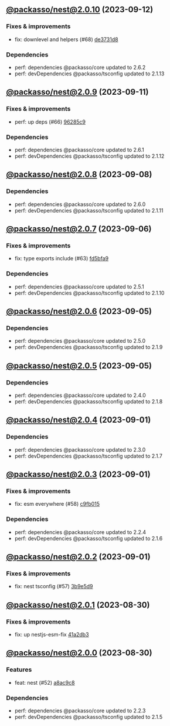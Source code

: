 ## [@packasso/nest@2.0.10](https://github.com/qiwi/packasso/compare/2023.9.11-packasso.nest.2.0.9-f0...2023.9.12-packasso.nest.2.0.10-f0) (2023-09-12)

### Fixes & improvements
* fix: downlevel and helpers (#68) [de3731d8](https://github.com/qiwi/packasso/commit/de3731d88f7cbf0dddda90bf12bac8a25e0c5204)

### Dependencies
* perf: dependencies @packasso/core updated to 2.6.2
* perf: devDependencies @packasso/tsconfig updated to 2.1.13

## [@packasso/nest@2.0.9](https://github.com/qiwi/packasso/compare/2023.9.8-packasso.nest.2.0.8-f0...2023.9.11-packasso.nest.2.0.9-f0) (2023-09-11)

### Fixes & improvements
* perf: up deps (#66) [96285c9](https://github.com/qiwi/packasso/commit/96285c93b0f46b7e7a32b06425d5c552d1292867)

### Dependencies
* perf: dependencies @packasso/core updated to 2.6.1
* perf: devDependencies @packasso/tsconfig updated to 2.1.12

## [@packasso/nest@2.0.8](https://github.com/qiwi/packasso/compare/2023.9.6-packasso.nest.2.0.7-f0...2023.9.8-packasso.nest.2.0.8-f0) (2023-09-08)

### Dependencies
* perf: dependencies @packasso/core updated to 2.6.0
* perf: devDependencies @packasso/tsconfig updated to 2.1.11

## [@packasso/nest@2.0.7](https://github.com/qiwi/packasso/compare/2023.9.5-packasso.nest.2.0.6-f0...2023.9.6-packasso.nest.2.0.7-f0) (2023-09-06)

### Fixes & improvements
* fix: type exports include (#63) [fd5bfa9](https://github.com/qiwi/packasso/commit/fd5bfa9cc3a1a2fb98da1f597b94ec499dfde390)

### Dependencies
* perf: dependencies @packasso/core updated to 2.5.1
* perf: devDependencies @packasso/tsconfig updated to 2.1.10

## [@packasso/nest@2.0.6](https://github.com/qiwi/packasso/compare/2023.9.5-packasso.nest.2.0.5-f0...2023.9.5-packasso.nest.2.0.6-f0) (2023-09-05)

### Dependencies
* perf: dependencies @packasso/core updated to 2.5.0
* perf: devDependencies @packasso/tsconfig updated to 2.1.9

## [@packasso/nest@2.0.5](https://github.com/qiwi/packasso/compare/2023.9.1-packasso.nest.2.0.4-f0...2023.9.5-packasso.nest.2.0.5-f0) (2023-09-05)

### Dependencies
* perf: dependencies @packasso/core updated to 2.4.0
* perf: devDependencies @packasso/tsconfig updated to 2.1.8

## [@packasso/nest@2.0.4](https://github.com/qiwi/packasso/compare/2023.9.1-packasso.nest.2.0.3-f0...2023.9.1-packasso.nest.2.0.4-f0) (2023-09-01)

### Dependencies
* perf: dependencies @packasso/core updated to 2.3.0
* perf: devDependencies @packasso/tsconfig updated to 2.1.7

## [@packasso/nest@2.0.3](https://github.com/qiwi/packasso/compare/2023.9.1-packasso.nest.2.0.2-f0...2023.9.1-packasso.nest.2.0.3-f0) (2023-09-01)

### Fixes & improvements
* fix: esm everywhere (#58) [c9fb015](https://github.com/qiwi/packasso/commit/c9fb015792587f796dc4b4ffd5a6d1428e52acc7)

### Dependencies
* perf: dependencies @packasso/core updated to 2.2.4
* perf: devDependencies @packasso/tsconfig updated to 2.1.6

## [@packasso/nest@2.0.2](https://github.com/qiwi/packasso/compare/2023.8.30-packasso.nest.2.0.1-f0...2023.9.1-packasso.nest.2.0.2-f0) (2023-09-01)

### Fixes & improvements
* fix: nest tsconfig (#57) [3b9e5d9](https://github.com/qiwi/packasso/commit/3b9e5d999a7bec39380265045f88172aac6bbb33)

## [@packasso/nest@2.0.1](https://github.com/qiwi/packasso/compare/2023.8.30-packasso.nest.2.0.0-f0...2023.8.30-packasso.nest.2.0.1-f0) (2023-08-30)

### Fixes & improvements
* fix: up nestjs-esm-fix [41a2db3](https://github.com/qiwi/packasso/commit/41a2db3084577b4a001dfff053b4b59bcc0918c0)

## [@packasso/nest@2.0.0](https://github.com/qiwi/packasso/compare/undefined...2023.8.30-packasso.nest.2.0.0-f0) (2023-08-30)

### Features
* feat: nest (#52) [a8ac9c8](https://github.com/qiwi/packasso/commit/a8ac9c8adea40651371e8eb3631fc792ba2d234d)

### Dependencies
* perf: dependencies @packasso/core updated to 2.2.3
* perf: devDependencies @packasso/tsconfig updated to 2.1.5
